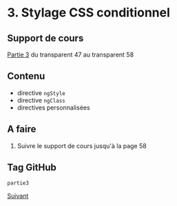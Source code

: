 # 3. Stylage CSS conditionnel

## Support de cours

[Partie 3](https://docs.google.com/presentation/d/1Z6-lyeMALH-pLg1pMFXzfJ8ZGz6TL3dYytved0445jc/edit?pli=1#slide=id.ga2aa790270_0_302) du transparent 47 au transparent 58

## Contenu

- directive `ngStyle`
- directive `ngClass`
- directives personnalisées

## A faire

1. Suivre le support de cours jusqu'à la page 58

## Tag GitHub
`partie3`

[Suivant](Partie4.md)
